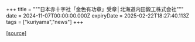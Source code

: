 +++
title = """日本赤十字社「金色有功章」受章│北海道内田鍛工株式会社"""
date = 2024-11-07T00:00:00.000Z
expiryDate = 2025-02-22T18:27:40.113Z
tags = ["kuriyama","news"]
+++


[[source]](https://www.town.kuriyama.hokkaido.jp/soshiki/38/29312.html)
